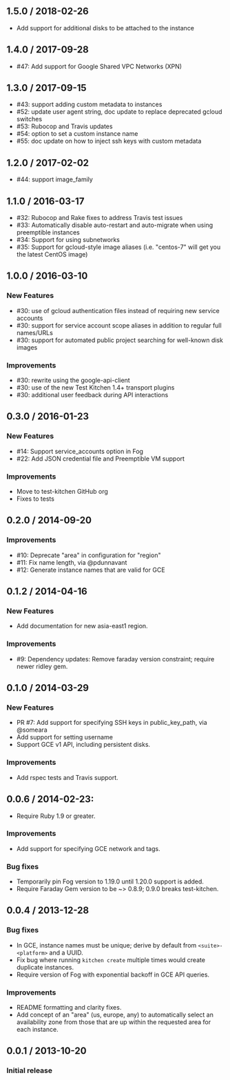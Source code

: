 ## 1.5.0 / 2018-02-26

 * Add support for additional disks to be attached to the instance

## 1.4.0 / 2017-09-28

 * #47: Add support for Google Shared VPC Networks (XPN)

## 1.3.0 / 2017-09-15

 * #43: support adding custom metadata to instances
 * #52: update user agent string, doc update to replace deprecated gcloud switches
 * #53: Rubocop and Travis updates
 * #54: option to set a custom instance name
 * #55: doc update on how to inject ssh keys with custom metadata

## 1.2.0 / 2017-02-02

 * #44: support image_family

## 1.1.0 / 2016-03-17

 * #32: Rubocop and Rake fixes to address Travis test issues
 * #33: Automatically disable auto-restart and auto-migrate when using preemptible instances
 * #34: Support for using subnetworks
 * #35: Support for gcloud-style image aliases (i.e. "centos-7" will get you the latest CentOS image)

## 1.0.0 / 2016-03-10

### New Features

 * #30: use of gcloud authentication files instead of requiring new service accounts
 * #30: support for service account scope aliases in addition to regular full names/URLs
 * #30: support for automated public project searching for well-known disk images

### Improvements

 * #30: rewrite using the google-api-client
 * #30: use of the new Test Kitchen 1.4+ transport plugins
 * #30: additional user feedback during API interactions

## 0.3.0 / 2016-01-23

### New Features

* #14: Support service_accounts option in Fog
* #22: Add JSON credential file and Preemptible VM support

### Improvements

* Move to test-kitchen GitHub org
* Fixes to tests

## 0.2.0 / 2014-09-20

### Improvements

* #10: Deprecate "area" in configuration for "region"
* #11: Fix name length, via @pdunnavant
* #12: Generate instance names that are valid for GCE

## 0.1.2 / 2014-04-16

### New Features

* Add documentation for new asia-east1 region.

### Improvements

* #9: Dependency updates: Remove faraday version constraint; require newer
  ridley gem.

## 0.1.0 / 2014-03-29

### New Features

* PR #7: Add support for specifying SSH keys in public_key_path, via @someara
* Add support for setting username
* Support GCE v1 API, including persistent disks.

### Improvements

* Add rspec tests and Travis support.

## 0.0.6 / 2014-02-23:

* Require Ruby 1.9 or greater.

### Improvements

* Add support for specifying GCE network and tags.

### Bug fixes

* Temporarily pin Fog version to 1.19.0 until 1.20.0 support is added.
* Require Faraday Gem version to be ~> 0.8.9; 0.9.0 breaks test-kitchen.

## 0.0.4 / 2013-12-28

### Bug fixes

* In GCE, instance names must be unique; derive by default from
  `<suite>-<platform>` and a UUID.
* Fix bug where running `kitchen create` multiple times would create
  duplicate instances.
* Require version of Fog with exponential backoff in GCE API queries.

### Improvements

* README formatting and clarity fixes.
* Add concept of an "area" (us, europe, any) to automatically select
  an availability zone from those that are up within the requested
  area for each instance.

## 0.0.1 / 2013-10-20

### Initial release
